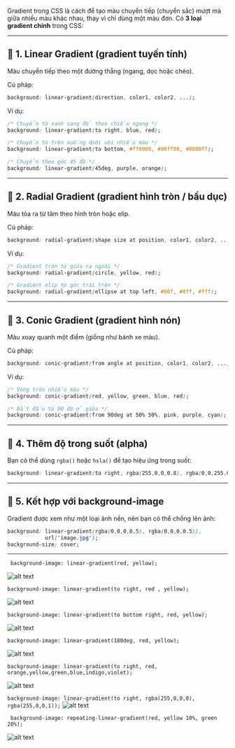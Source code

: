 Gradient trong CSS là cách để tạo màu chuyển tiếp (chuyển sắc) mượt mà giữa nhiều màu khác nhau, thay vì chỉ dùng một màu đơn. Có **3 loại gradient chính** trong CSS:

---

## 🔹 1. **Linear Gradient (gradient tuyến tính)**

Màu chuyển tiếp theo một đường thẳng (ngang, dọc hoặc chéo).

Cú pháp:

```css
background: linear-gradient(direction, color1, color2, ...);
```

Ví dụ:

```css
/* Chuyển từ xanh sang đỏ theo chiều ngang */
background: linear-gradient(to right, blue, red);

/* Chuyển từ trên xuống dưới với nhiều màu */
background: linear-gradient(to bottom, #ff0000, #00ff00, #0000ff);

/* Chuyển theo góc 45 độ */
background: linear-gradient(45deg, purple, orange);
```

---

## 🔹 2. **Radial Gradient (gradient hình tròn / bầu dục)**

Màu tỏa ra từ tâm theo hình tròn hoặc elip.

Cú pháp:

```css
background: radial-gradient(shape size at position, color1, color2, ...);
```

Ví dụ:

```css
/* Gradient tròn từ giữa ra ngoài */
background: radial-gradient(circle, yellow, red);

/* Gradient elip từ góc trái trên */
background: radial-gradient(ellipse at top left, #00f, #0ff, #fff);
```

---

## 🔹 3. **Conic Gradient (gradient hình nón)**

Màu xoay quanh một điểm (giống như bánh xe màu).

Cú pháp:

```css
background: conic-gradient(from angle at position, color1, color2, ...);
```

Ví dụ:

```css
/* Vòng tròn nhiều màu */
background: conic-gradient(red, yellow, green, blue, red);

/* Bắt đầu từ 90 độ ở giữa */
background: conic-gradient(from 90deg at 50% 50%, pink, purple, cyan);
```

---

## 🔹 4. **Thêm độ trong suốt (alpha)**

Bạn có thể dùng `rgba()` hoặc `hsla()` để tạo hiệu ứng trong suốt:

```css
background: linear-gradient(to right, rgba(255,0,0,0.8), rgba(0,0,255,0.2));
```

---

## 🔹 5. **Kết hợp với background-image**

Gradient được xem như một loại ảnh nền, nên bạn có thể chồng lên ảnh:

```css
background: linear-gradient(rgba(0,0,0,0.5), rgba(0,0,0,0.5)), 
            url('image.jpg');
background-size: cover;
```
---

``` background-image: linear-gradient(red, yellow);```

![alt text](image-9.png)

```background-image: linear-gradient(to right, red , yellow);```

![alt text](image-2.png)

``` background-image: linear-gradient(to bottom right, red, yellow); ```

![alt text](image-4.png)

``` background-image: linear-gradient(180deg, red, yellow); ```

![alt text](image-5.png)

``` background-image: linear-gradient(to right, red, orange,yellow,green,blue,indigo,violet); ```

![alt text](image-6.png)

``` background-image: linear-gradient(to right, rgba(255,0,0,0), rgba(255,0,0,1)); ```
![alt text](image-7.png)

``` background-image: repeating-linear-gradient(red, yellow 10%, green 20%);```

![alt text](image-8.png)